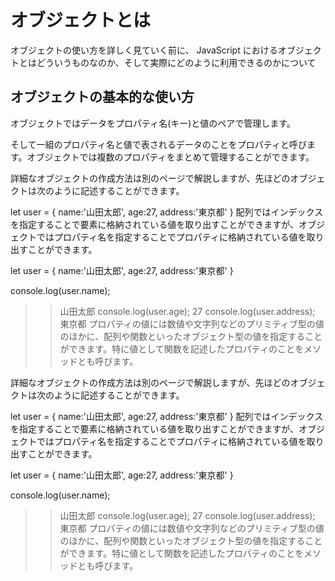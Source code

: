# オブジェクトとは
オブジェクトの使い方を詳しく見ていく前に、 JavaScript におけるオブジェクトとはどういうものなのか、そして実際にどのように利用できるのかについて

## オブジェクトの基本的な使い方
オブジェクトではデータをプロパティ名(キー)と値のペアで管理します。

そして一組のプロパティ名と値で表されるデータのことをプロパティと呼びます。オブジェクトでは複数のプロパティをまとめて管理することができます。

詳細なオブジェクトの作成方法は別のページで解説しますが、先ほどのオブジェクトは次のように記述することができます。

let user = {
  name:'山田太郎',
  age:27,
  address:'東京都'
}
配列ではインデックスを指定することで要素に格納されている値を取り出すことができますが、オブジェクトではプロパティ名を指定することでプロパティに格納されている値を取り出すことができます。

let user = {
  name:'山田太郎',
  age:27,
  address:'東京都'
}

console.log(user.name);
>> 山田太郎
console.log(user.age);
>> 27
console.log(user.address);
>> 東京都
プロパティの値には数値や文字列などのプリミティブ型の値のほかに、配列や関数といったオブジェクト型の値を指定することができます。特に値として関数を記述したプロパティのことをメソッドとも呼びます。

詳細なオブジェクトの作成方法は別のページで解説しますが、先ほどのオブジェクトは次のように記述することができます。

let user = {
  name:'山田太郎',
  age:27,
  address:'東京都'
}
配列ではインデックスを指定することで要素に格納されている値を取り出すことができますが、オブジェクトではプロパティ名を指定することでプロパティに格納されている値を取り出すことができます。

let user = {
  name:'山田太郎',
  age:27,
  address:'東京都'
}

console.log(user.name);
>> 山田太郎
console.log(user.age);
>> 27
console.log(user.address);
>> 東京都
プロパティの値には数値や文字列などのプリミティブ型の値のほかに、配列や関数といったオブジェクト型の値を指定することができます。特に値として関数を記述したプロパティのことをメソッドとも呼びます。